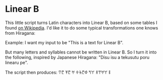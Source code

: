 # Linear B

This little script turns Latin characters into Linear B, based on some
tables I
found
[on Wikipedia](https://en.wikipedia.org/wiki/Linear_B#Syllabic_signs).
I'd like it to do some typical transformations one knows from
Hiragana:

Example: I want my input to be "This is a text for Linear B".

But many letters and syllables cannot be written in Linear B. So I
turn it into the following, inspired by Japanese Hiragana: "Disu isu a
tekusutu poru linearu pe".

The script then produces: 𐀇𐀱 𐀂𐀱 𐀀 𐀳𐀓𐀱𐀶 𐀡𐀬 𐀪𐀚𐀀𐀬 𐀟

